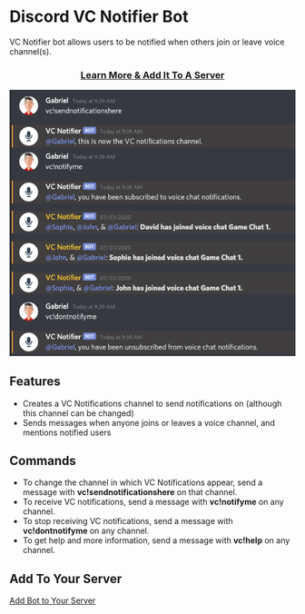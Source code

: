 # Discord VC Notifier Bot

VC Notifier bot allows users to be notified when others join or leave voice channel(s).

<h3 align="center">
  <a href="https://vcnotifierbot.github.io/">Learn More & Add It To A Server</a>
</h3>


<div align="center">
  <img alt="Bot Demo" src="demo.png" />
</div>

## Features

 - Creates a VC Notifications channel to send notifications on (although this channel can be changed)
 - Sends messages when anyone joins or leaves a voice channel, and mentions notified users

## Commands

 - To change the channel in which VC Notifications appear, send a message with **vc!sendnotificationshere** on that channel.
 - To receive VC notifications, send a message with **vc!notifyme** on any channel.
 - To stop receiving VC notifications, send a message with **vc!dontnotifyme** on any channel.
 - To get help and more information, send a message with **vc!help** on any channel.

## Add To Your Server

[Add Bot to Your Server](https://discord.com/oauth2/authorize?client_id=719725777997922396&permissions=50333712&scope=bot)
